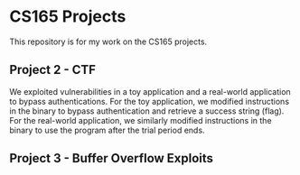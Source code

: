 # CS165 Projects
This repository is for my work on the CS165 projects.  
  
## Project 2 - CTF
We exploited vulnerabilities in a toy application and a real-world application to bypass authentications. For the toy application, we modified instructions in the binary to bypass authentication and retrieve a success string (flag). For the real-world application, we similarly modified instructions in the binary to use the program after the trial period ends.  
  
## Project 3 - Buffer Overflow Exploits
